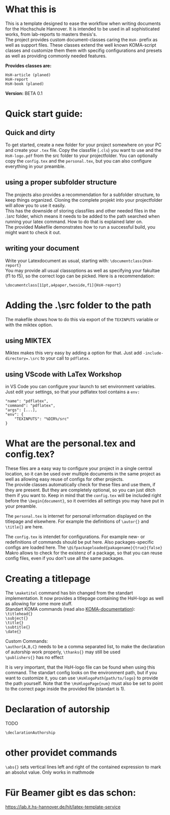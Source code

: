 # What this is

This is a template designed to ease the workflow when writing documents for the Hochschule Hannover. It is intended to be used in all sophisticated
works, from lab-reports to masters thesis's.  
The project provides custom document-classes caring the `HsH-` prefix as well as support files. These classes extend the well known KOMA-script classes and customize them
them with specifig configurations and presets as well as providing commonly needed features.  

**Provides classes are:**  

	HsH-article (planed)  
	HsH-report  
	HsH-book (planed)  

**Version:** BETA 0.1

# Quick start guide:

## Quick and dirty
To get started, create a new folder for your project somewhere on your PC and create your `.tex` file. Copy the classfile (`.cls`) you want to use and
the `HsH-logo.pdf` from the src folder to your projectfolder. You can optionally copy the `config.tex` and the `personal.tex`, but you can also
configure everything  in your preamble. 

## using a proper subfolder structure

The projects also provides a recommendation for a subfolder structure, to keep things organized. Cloning the complete projekt into your projectfolder
will allow you to use it easily.  
This has the downside of storing classfiles and other needed files in the *.\src* folder, which means it needs to be added to the path searched when
running your latex command. How to do that is explained later on.  
The provided Makefile demonstrates how to run a successful build, you might want to check it out.

## writing your document

Write your Latexdocument as usual, starting with: `\documentclass{HsH-report}`  
You may provide all usual classoptions as well as specifying your fakultae (f1 to f5), so the correct logo can be picked. Here is a recommendation:

	\documentclass[11pt,a4paper,twoside,f1]{HsH-report}

# Adding the .\src folder to the path

The makefile shows how to do this via export of the `TEXINPUTS` variable or with the miktex option.


## using MIKTEX
Miktex makes this very easy by adding a option for that. Just add `-include-directory=.\src` to your call to `pdflatex`.


## using VScode with LaTex Workshop
in VS Code you can configure your launch to set environment variables. Just edit your settings, so that your pdflatex tool contains a `env:`

	"name": "pdflatex",
	"command": "pdflatex",
	"args": [...],
	"env": {
		"TEXINPUTS": "%DIR%/src"
	}

# What are the personal.tex and config.tex?

These files are a easy way to configure your project in a single central location, so it can be used over multiple documents in the same  project as
well as allowing easy reuse of configs for other projects.  
The provide classes automatically check for these files and use them, if they are present. But they are completely optional, so you can just ditch them if
you want to. Keep in mind that the `config.tex` will be included right before the `\begin{document}`, so it overrides all settings you may have put in
your preamble.  

The `personal.tex` is internet for personal information displayed on the titlepage and elsewhere. For example the definitions of `\autor{}` and
`\title{}` are here.  

The `config.tex` is intendet for configurations. For example new- or redefinitions of commands should be put here. Also packages-specific configs are
loaded here. The `\@ifpackageloaded{pakagename}{true}{false}` Makro allows to check for the existenz of a package, so that you can reuse config files,
even if you don't use all the same packages.

# Creating a titlepage

The `\maketitel` command has bin changed from the standart implementation. It now provides a titlepage containing the HsH-logo as well as allowing for
some more stuff.  
Standart KOMA commands (read also [KOMA-documentation](https://golatex.de//wiki/Titelseite_mit_KOMA-Script)):  
`\titlehead{}`  
`\subject{}`  
`\title{}`  
`\subtitle{}`  
`\date{}`  

Custom Commands:  
`\author{A,B,C}` needs to be a comma separated list, to make the declaration of autorship work properly, `\thanks{}` may still be used  
`\publishers{}` has no effect

It is very important, that the HsH-logo file can be found when using this command. The standart config looks on the environment path, but if you want to
customize it, you can use `\HsHlogoPath{path/to/logo}` to provide the path yourself. Note that the `\HsHlogoPage{num}` must also be set to point to the
correct page inside the provided file (standart is 1).

# Declaration of autorship

TODO

	\declarationAuthorship


# other providet commands

`\abs{}` sets vertical lines left and right of the contained expression to mark an absolut value. Only works in mathmode

# Für Beamer gibt es das schon:

https://lab.it.hs-hannover.de/hit/latex-template-service